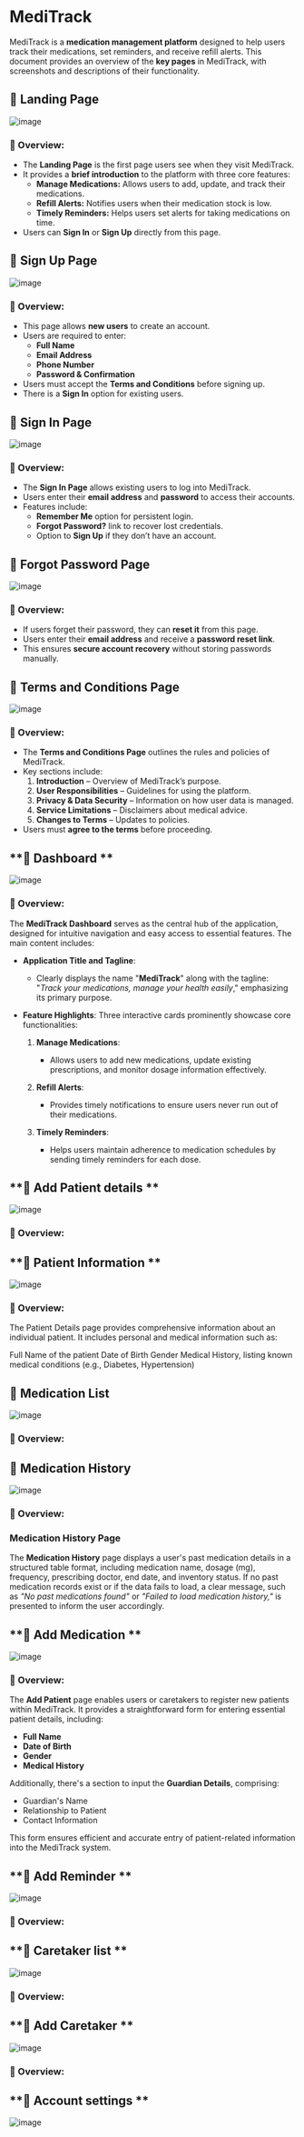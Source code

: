
# **MediTrack**

MediTrack is a **medication management platform** designed to help users track their medications, set reminders, and receive refill alerts. This document provides an overview of the **key pages** in MediTrack, with screenshots and descriptions of their functionality.


## **📌 Landing Page**

![image](https://github.com/user-attachments/assets/c181a8c9-da16-413e-9808-3f2985cb3422)


### **🌟 Overview:**
- The **Landing Page** is the first page users see when they visit MediTrack.
- It provides a **brief introduction** to the platform with three core features:
  - **Manage Medications:** Allows users to add, update, and track their medications.
  - **Refill Alerts:** Notifies users when their medication stock is low.
  - **Timely Reminders:** Helps users set alerts for taking medications on time.
- Users can **Sign In** or **Sign Up** directly from this page.



## **📌 Sign Up Page**

![image](https://github.com/user-attachments/assets/fc01b4e0-d50d-4f9f-922c-818043cd20d3)


### **🌟 Overview:**
- This page allows **new users** to create an account.
- Users are required to enter:
  - **Full Name**
  - **Email Address**
  - **Phone Number**
  - **Password & Confirmation**
- Users must accept the **Terms and Conditions** before signing up.
- There is a **Sign In** option for existing users.



## **📌 Sign In Page**

![image](https://github.com/user-attachments/assets/80635e78-cb48-427d-9a04-2d4d3a5616d4)


### **🌟 Overview:**
- The **Sign In Page** allows existing users to log into MediTrack.
- Users enter their **email address** and **password** to access their accounts.
- Features include:
  - **Remember Me** option for persistent login.
  - **Forgot Password?** link to recover lost credentials.
  - Option to **Sign Up** if they don’t have an account.



## **📌 Forgot Password Page**

![image](https://github.com/user-attachments/assets/a2a39494-0d0c-48e6-858b-2940b9d21bd1)


### **🌟 Overview:**
- If users forget their password, they can **reset it** from this page.
- Users enter their **email address** and receive a **password reset link**.
- This ensures **secure account recovery** without storing passwords manually.



## **📌 Terms and Conditions Page**

![image](https://github.com/user-attachments/assets/c4758c2f-ecfb-4393-8ff5-65ca2b7c51a0)

### **🌟 Overview:**
- The **Terms and Conditions Page** outlines the rules and policies of MediTrack.
- Key sections include:
  1. **Introduction** – Overview of MediTrack’s purpose.
  2. **User Responsibilities** – Guidelines for using the platform.
  3. **Privacy & Data Security** – Information on how user data is managed.
  4. **Service Limitations** – Disclaimers about medical advice.
  5. **Changes to Terms** – Updates to policies.
- Users must **agree to the terms** before proceeding.

## **📌 Dashboard **
![image](https://github.com/user-attachments/assets/0b489749-6386-4f54-abf0-999d979f92df)

### **🌟 Overview:**
The **MediTrack Dashboard** serves as the central hub of the application, designed for intuitive navigation and easy access to essential features. The main content includes:

- **Application Title and Tagline**:
  - Clearly displays the name "**MediTrack**" along with the tagline: "*Track your medications, manage your health easily*," emphasizing its primary purpose.

- **Feature Highlights**:
  Three interactive cards prominently showcase core functionalities:
  
  1. **Manage Medications**:
     - Allows users to add new medications, update existing prescriptions, and monitor dosage information effectively.

  2. **Refill Alerts**:
     - Provides timely notifications to ensure users never run out of their medications.

  3. **Timely Reminders**:
     - Helps users maintain adherence to medication schedules by sending timely reminders for each dose.


## **📌 Add Patient details **
![image](https://github.com/user-attachments/assets/2d5c79c6-7135-40a4-8d3b-5e9a633e9d0c)

### **🌟 Overview:**

## **📌 Patient Information **
![image](https://github.com/user-attachments/assets/fc680996-659c-44e4-a2e3-1f1dec31f755)

### **🌟 Overview:**

The Patient Details page provides comprehensive information about an individual patient. It includes personal and medical information such as:

Full Name of the patient
Date of Birth
Gender
Medical History, listing known medical conditions (e.g., Diabetes, Hypertension)

## **📌 Medication List**
![image](https://github.com/user-attachments/assets/edb9758b-e183-405a-9075-fb21af32aaac)

### **🌟 Overview:**

## **📌 Medication History**
![image](https://github.com/user-attachments/assets/f3c0f3bb-c8d9-4eed-b024-1430e0619415)
### **🌟 Overview:**
### Medication History Page
The **Medication History** page displays a user's past medication details in a structured table format, including medication name, dosage (mg), frequency, prescribing doctor, end date, and inventory status. If no past medication records exist or if the data fails to load, a clear message, such as *"No past medications found"* or *"Failed to load medication history,"* is presented to inform the user accordingly.
## **📌 Add Medication **
![image](https://github.com/user-attachments/assets/567fedd8-a18b-46e5-a82d-8372a258021e)
### **🌟 Overview:**


The **Add Patient** page enables users or caretakers to register new patients within MediTrack. It provides a straightforward form for entering essential patient details, including:

- **Full Name**
- **Date of Birth**
- **Gender**
- **Medical History**

Additionally, there's a section to input the **Guardian Details**, comprising:

- Guardian's Name
- Relationship to Patient
- Contact Information

This form ensures efficient and accurate entry of patient-related information into the MediTrack system.
## **📌 Add Reminder **
![image](https://github.com/user-attachments/assets/216a8d24-4d72-4da6-a1eb-bd7d67e5b09d)
### **🌟 Overview:**

## **📌 Caretaker list **
![image](https://github.com/user-attachments/assets/33ac2cfa-9bc0-4e1d-a46f-aa6f989b72f9)
### **🌟 Overview:**

## **📌 Add Caretaker **
![image](https://github.com/user-attachments/assets/b76c099f-6c67-4088-aebf-ddc1647d26a2)
### **🌟 Overview:**

## **📌 Account settings **
![image](https://github.com/user-attachments/assets/733820e2-0e64-49ca-91aa-7eac64b7690f)



